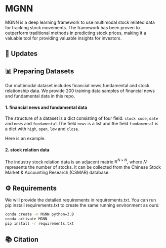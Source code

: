 # MGNN

MGNN is a deep learning framework to use multimodal stock related data for tracking stock movements. The framework has been proven to outperform traditional methods in predicting stock prices, making it a valuable tool for providing valuable insights for investors.

## 📝 Updates


## 📊 Preparing Datasets

Our multimodal dataset includes financial news,fundamental and stock relationship data. We provide 200 training data samples of financial news and fundamental data in this repo. 

#### 1. financial news and fundamental data
The structure of a dataset is a dict consisting of four field: `stock code`, `date` and `news` and `fundamental`.The field `news` is a list and the field `fundamental` is a dict with `high`, `open`, `low` and `close`.

Here is an example.

#### 2. stock relation data
The industry stock relation data is an adjacent matrix $\mathbb{R}^{N×N}$, where $N$ represents the number of stocks. It can be collected from the Chinese Stock Market & Accounting Research (CSMAR) database.


## ⚙️ Requirements

We will provide the detailed requirements in requirements.txt. You can run pip install requirements.txt to create the same running environment as ours:

```bash
conda create -n MGNN python=3.8
conda activate MGNN
pip install -r requirements.txt
```
## 📚 Citation

